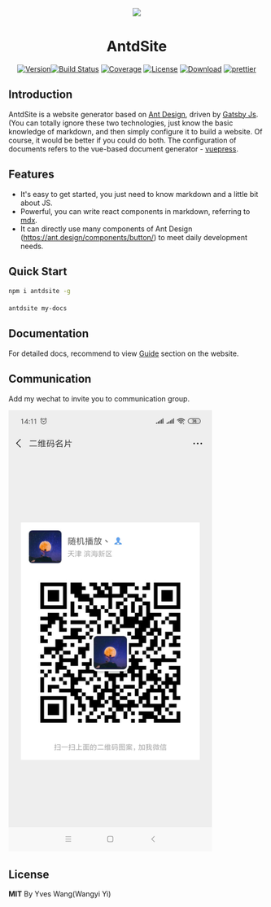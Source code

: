  <p align="center"><a href="https://antdsite.yvescoding.org/"><img width="100" src="https://antdsite.yvescoding.org/favicon.png" /></a></p>

<h1 align="center">AntdSite</h1>

<p align="center">
  <a href="https://www.npmjs.com/package/antdsite"><img src="https://img.shields.io/npm/v/antdsite.svg" alt="Version"></a><a href="https://circleci.com/gh/YvesCoding/antdsite/tree/dev"><img src="https://circleci.com/gh/YvesCoding/antdsite/tree/dev.png?style=shield" alt="Build Status"></a>
   <a href="https://codecov.io/github/YvesCoding/antdsite?branch=dev"><img src="https://img.shields.io/codecov/c/github/YvesCoding/antdsite/dev.svg" alt="Coverage"></a>
  <a href="https://www.npmjs.com/package/antdsite"><img src="https://img.shields.io/npm/l/antdsite.svg" alt="License"></a>
<a href="https://www.npmjs.com/package/antdsite"><img src="https://img.shields.io/npm/dm/antdsite.svg" alt="Download"></a>
<a href="https://github.com/YvesCoding/antdsite"><img src="https://img.shields.io/badge/code_style-prettier-ff69b4.svg?style=flat-square" alt="prettier"></a>
</p>

## Introduction

AntdSite is a website generator based on [Ant Design](https://ant.design), driven by [Gatsby Js](https://www.gatsbyjs.org/). (You can totally ignore these two technologies, just know the basic knowledge of markdown, and then simply configure it to build a website. Of course, it would be better if you could do both. The configuration of documents refers to the vue-based document generator - [vuepress](https://vuepress.vuejs.org/config/).

## Features

- It's easy to get started, you just need to know markdown and a little bit about JS.
- Powerful, you can write react components in markdown, referring to [mdx](https://github.com/mdx-js/mdx).
- It can directly use many components of Ant Design (https://ant.design/components/button/) to meet daily development needs.

## Quick Start

```bash
npm i antdsite -g

antdsite my-docs
```

## Documentation

For detailed docs, recommend to view [Guide](https://antdsite.yvescoding.org/guide/getting-started) section on the website.

## Communication

Add my wechat to invite you to communication group.

 <img src="https://github.com/wangyi7099/pictureCdn/blob/master/allPic/vuescroll/wx.png?raw=true" width="400" alt="Demo" style="max-width:100%;">

## License

**MIT** By Yves Wang(Wangyi Yi)
